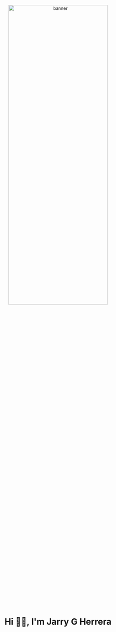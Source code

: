
<div align="center">
<img  width=80% height=50% src="https://i.pinimg.com/736x/6a/bd/7b/6abd7b3f1d806fcc347311c52d71a8b8.jpg" alt="banner" />
</div>

<h1 align="center">Hi 👋🏽, I'm Jarry G Herrera</h1>




